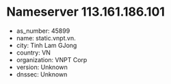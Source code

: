# Nameserver 113.161.186.101

* as_number: 45899
* name: static.vnpt.vn.
* city: Tinh Lam GJong
* country: VN
* organization: VNPT Corp
* version: Unknown
* dnssec: Unknown
